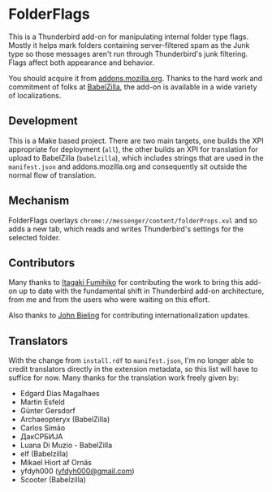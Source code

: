 FolderFlags
===========

This is a Thunderbird add-on for manipulating internal folder type flags.
Mostly it helps mark folders containing server-filtered spam as the Junk
type so those messages aren't run through Thunderbird's junk filtering.
Flags affect both appearance and behavior.

You should acquire it from [addons.mozilla.org][1].  Thanks to the hard
work and commitment of folks at [BabelZilla][2], the add-on is available
in a wide variety of localizations.

Development
-----------

This is a Make based project.  There are two main targets, one builds the
XPI appropriate for deployment (`all`), the other builds an XPI for
translation for upload to BabelZilla (`babelzilla`), which includes strings
that are used in the `manifest.json` and addons.mozilla.org and consequently
sit outside the normal flow of translation.

Mechanism
---------

FolderFlags overlays `chrome://messenger/content/folderProps.xul` and so
adds a new tab, which reads and writes Thunderbird's settings for the
selected folder.

Contributors
------------

Many thanks to [Itagaki Fumihiko](https://github.com/itagagaki) for contributing the work to bring this add-on up to date with the fundamental shift in Thunderbird add-on architecture, from me and from the users who were waiting on this effort.

Also thanks to [John Bieling](https://github.com/jobisoft) for contributing internationalization updates.

Translators
-----------

With the change from `install.rdf` to `manifest.json`, I'm no longer able to credit translators directly in the extension metadata, so this list will have to suffice for now.  Many thanks for the translation work freely given by:

* Edgard Dias Magalhaes
* Martin Esfeld
* Günter Gersdorf
* Archaeopteryx (BabelZilla)
* Carlos Simão
* ДакСРБИЈА
* Luana Di Muzio - BabelZilla
* elf (Babelzilla)
* Mikael Hiort af Ornäs
* yfdyh000 (yfdyh000@gmail.com)
* Scooter (Babelzilla)

[1]: https://addons.mozilla.org/thunderbird/addon/folderflags/
[2]: http://www.babelzilla.org/
